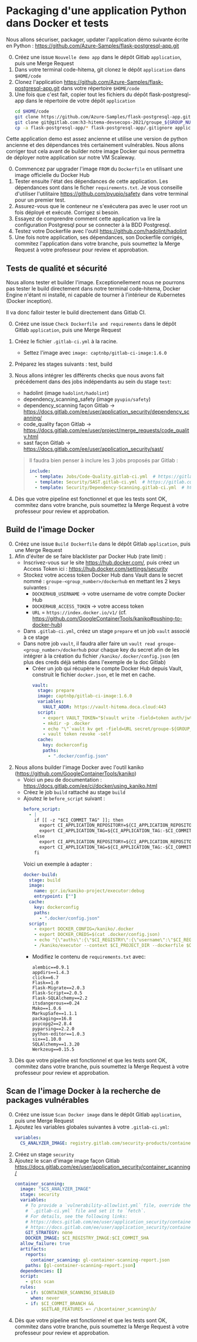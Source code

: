 # Packaging d'une application Python dans Docker et tests

Nous allons sécuriser, packager, updater l'application démo suivante écrite en Python : https://github.com/Azure-Samples/flask-postgresql-app.git

0. Créez une issue `Nouvelle demo app` dans le dépôt Gitlab `application`, puis une Merge Request
1. Dans votre terminal code-hitema, git clonez le dépôt `application` dans `$HOME/code`
2. Clonez l'application https://github.com/Azure-Samples/flask-postgresql-app.git dans votre répertoire `$HOME/code`
3. Une fois que c'est fait, copier tout les fichiers du dépôt flask-postgresql-app dans le répertoire de votre dépôt `application`
   ```bash
   cd $HOME/code
   git clone https://github.com/Azure-Samples/flask-postgresql-app.git
   git clone git@gitlab.com:h3-hitema-devsecops-2021/groupe_${GROUP_NUMBER}/application.git
   cp -a flask-postgresql-app/* flask-postgresql-app/.gitignore application/
   ```

Cette application demo est assez ancienne et utilise une version de python ancienne et des dépendances très certainement vulnérables. Nous allons corriger tout cela avant de builder notre image Docker qui nous permettra de déployer notre application sur notre VM Scaleway.

0. Commencez par upgrader l'image `FROM` du `Dockerfile` en utilisant une image officielle du Docker Hub
1. Tester ensuite l'état des dépendances de cette application. Les dépendances sont dans le ficher `requirements.txt`. Je vous conseille d'utiliser l'utilitaire https://github.com/pyupio/safety dans votre terminal pour un premier test.
2. Assurez-vous que le conteneur ne s'exécutera pas avec le user root un fois déployé et exécuté. Corrigez si besoin.
3. Essayez de comprendre comment cette application va lire la configuration Postgresql pour se connecter à la BDD Postgresql.
4. Testez votre Dockerfile avec l'outil https://github.com/hadolint/hadolint
5. Une fois notre application, ses dépendances, son Dockerfile corrigés, commitez l'application dans votre branche, puis soumettez la Merge Request à votre professeur pour review et approbation.

## Tests de qualité et sécurité

Nous allons tester et builder l'image. Exceptionellement nous ne pourrons pas tester le build directement dans notre terminal code-hitema, Docker Engine n'étant ni installé, ni capable de tourner à l'intérieur de Kubernetes (Docker inception).

Il va donc falloir tester le build directement dans Gitlab CI.

0. Créez une issue `Check Dockerfile and requirements` dans le dépôt Gitlab `application`, puis une Merge Request
1. Créez le fichier `.gitlab-ci.yml` à la racine.
   - Settez l'image avec `image: captnbp/gitlab-ci-image:1.6.0`
2. Préparez les stages suivants : test, build
3. Nous allons intégrer les différents checks que nous avons fait précédement dans des jobs indépendants au sein du stage `test`:
   - hadolint (image `hadolint/hadolint`)
   - dependency_scanning_safety (image `pyupio/safety`)
   - dependency_scanning façon Gitlab -> https://docs.gitlab.com/ee/user/application_security/dependency_scanning/
   - code_quality façon Gitlab -> https://docs.gitlab.com/ee/user/project/merge_requests/code_quality.html
   - sast façon Gitlab -> https://docs.gitlab.com/ee/user/application_security/sast/

   > Il faudra bien penser à inclure les 3 jobs proposés par Gitlab :
   > ```yaml
   > include:
   >   - template: Jobs/Code-Quality.gitlab-ci.yml  # https://gitlab.com/gitlab-org/gitlab-foss/blob/master/lib/gitlab/ci/templates/Jobs/Code-Quality.gitlab-ci.yml
   >   - template: Security/SAST.gitlab-ci.yml  # https://gitlab.com/gitlab-org/gitlab-foss/blob/master/lib/gitlab/ci/templates/Security/SAST.gitlab-ci.yml
   >   - template: Security/Dependency-Scanning.gitlab-ci.yml  # https://gitlab.com/gitlab-org/gitlab/blob/master/lib/gitlab/ci/templates/Security/Dependency-Scanning.gitlab-ci.yml
   > ```
4. Dès que votre pipeline est fonctionnel et que les tests sont OK, commitez dans votre branche, puis soumettez la Merge Request à votre professeur pour review et approbation.

## Build de l'image Docker

0. Créez une issue `Build Dockerfile` dans le dépôt Gitlab `application`, puis une Merge Request
1. Afin d'éviter de se faire blacklister par Docker Hub (rate limit) :
   - Inscrivez-vous sur le site https://hub.docker.com/, puis créez un Access Token ici : https://hub.docker.com/settings/security
   - Stockez votre access token Docker Hub dans Vault dans le secret nommé : `groupe-<group_number>/dockerhub` en mettant les 2 keys suivantes :
     - `DOCKERHUB_USERNAME` -> votre username de votre compte Docker Hub
     - `DOCKERHUB_ACCESS_TOKEN` -> votre access token
     - `URL` = `https://index.docker.io/v1/` (cf. https://github.com/GoogleContainerTools/kaniko#pushing-to-docker-hub)
   - Dans `.gitlab-ci.yml`, créez un stage `prepare` et un job `vault` associé à ce stage
   - Dans notre job `vault`, il faudra aller faire un `vault read groupe-<group_number>/dockerhub` pour chaque key du secret afin de les intégrer à la création du fichier `/kaniko/.docker/config.json` (en plus des creds déjà settés dans l'exemple de la doc Gitlab)
     - Créer un job qui récupère le compte Docker Hub depuis Vault, construit le fichier `docker.json`, et le met en cache.
       ```yaml
       vault:
         stage: prepare
         image: captnbp/gitlab-ci-image:1.6.0
         variables:
           VAULT_ADDR: https://vault-hitema.doca.cloud:443
         script:
           - export VAULT_TOKEN="$(vault write -field=token auth/jwt/login role=application-groupe-${GROUP_NUMBER} token_ttl=30 jwt=$CI_JOB_JWT)"
           - mkdir -p .docker
           - echo "\"`vault kv get -field=URL secret/groupe-${GROUP_NUMBER}/dockerhub`\":{\"username\":\"`vault kv get -field=DOCKERHUB_USERNAME secret/groupe-${GROUP_NUMBER}/dockerhub`\",\"password\":\"`vault kv get -field=DOCKERHUB_ACCESS_TOKEN secret/groupe-${GROUP_NUMBER}/dockerhub`\"}" > ${CI_PROJECT_DIR}/.docker/config.json
           - vault token revoke -self
         cache:
           key: dockerconfig
           paths:
             - ".docker/config.json"
       ```
2. Nous allons builder l'image Docker avec l'outil kaniko (https://github.com/GoogleContainerTools/kaniko)
   - Voici un peu de documentation : https://docs.gitlab.com/ee/ci/docker/using_kaniko.html
   - Créez le job `build` rattaché au stage `build`
   - Ajoutez le `before_script` suivant :
     ```yaml
     before_script:
       - |
         if [[ -z "$CI_COMMIT_TAG" ]]; then
           export CI_APPLICATION_REPOSITORY=${CI_APPLICATION_REPOSITORY:-$CI_REGISTRY_IMAGE/$CI_COMMIT_REF_SLUG}
           export CI_APPLICATION_TAG=${CI_APPLICATION_TAG:-$CI_COMMIT_SHA}
         else
           export CI_APPLICATION_REPOSITORY=${CI_APPLICATION_REPOSITORY:-$CI_REGISTRY_IMAGE}/app
           export CI_APPLICATION_TAG=${CI_APPLICATION_TAG:-$CI_COMMIT_TAG}
         fi
     ```
     Voici un exemple à adapter :
     ```yaml
     docker-build:
       stage: build
       image:
         name: gcr.io/kaniko-project/executor:debug
         entrypoint: [""]
       cache:
         key: dockerconfig
         paths:
           - ".docker/config.json"
       script:
         - export DOCKER_CONFIG=/kaniko/.docker
         - export DOCKER_CREDS=$(cat .docker/config.json)
         - echo "{\"auths\":{\"$CI_REGISTRY\":{\"username\":\"$CI_REGISTRY_USER\",\"password\":\"$CI_REGISTRY_PASSWORD\"},${DOCKER_CREDS}}}" > /kaniko/.docker/config.json
         - /kaniko/executor --context $CI_PROJECT_DIR --dockerfile $CI_PROJECT_DIR/Dockerfile --destination $CI_REGISTRY_IMAGE:$CI_COMMIT_SHA
     ```
     - Modifiez le contenu de `requirements.txt` avec:
       ```
       alembic==0.9.1
       appdirs==1.4.3
       click==6.7
       Flask==1.0
       Flask-Migrate==2.0.3
       Flask-Script==2.0.5
       Flask-SQLAlchemy==2.2
       itsdangerous==0.24
       Mako==1.0.6
       MarkupSafe==1.1.1
       packaging==16.8
       psycopg2==2.8.4
       pyparsing==2.2.0
       python-editor==1.0.3
       six==1.10.0
       SQLAlchemy==1.3.20
       Werkzeug==0.15.5
       ```
3. Dès que votre pipeline est fonctionnel et que les tests sont OK, commitez dans votre branche, puis soumettez la Merge Request à votre professeur pour review et approbation.

## Scan de l'image Docker à la recherche de packages vulnérables

0. Créez une issue `Scan Docker image` dans le dépôt Gitlab `application`, puis une Merge Request
1. Ajoutez les variables globales suivantes à votre `.gitlab-ci.yml`:
   ```yaml
   variables:
     CS_ANALYZER_IMAGE: registry.gitlab.com/security-products/container-scanning:4
   ```
2. Créez un stage `security`
3. Ajoutez le scan d'image image façon Gitlab https://docs.gitlab.com/ee/user/application_security/container_scanning/
   ```yaml
   container_scanning:
     image: "$CS_ANALYZER_IMAGE"
     stage: security
     variables:
       # To provide a `vulnerability-allowlist.yml` file, override the GIT_STRATEGY variable in your
       # `.gitlab-ci.yml` file and set it to `fetch`.
       # For details, see the following links:
       # https://docs.gitlab.com/ee/user/application_security/container_scanning/index.html#overriding-the-container-scanning-template
       # https://docs.gitlab.com/ee/user/application_security/container_scanning/#vulnerability-allowlisting
       GIT_STRATEGY: none
       DOCKER_IMAGE: $CI_REGISTRY_IMAGE:$CI_COMMIT_SHA
     allow_failure: true
     artifacts:
       reports:
         container_scanning: gl-container-scanning-report.json
       paths: [gl-container-scanning-report.json]
     dependencies: []
     script:
       - gtcs scan
     rules:
       - if: $CONTAINER_SCANNING_DISABLED
         when: never
       - if: $CI_COMMIT_BRANCH &&
             $GITLAB_FEATURES =~ /\bcontainer_scanning\b/
   ```
4. Dès que votre pipeline est fonctionnel et que les tests sont OK, commitez dans votre branche, puis soumettez la Merge Request à votre professeur pour review et approbation.
